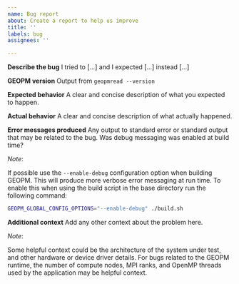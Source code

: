 ```yaml
---
name: Bug report
about: Create a report to help us improve
title: ''
labels: bug
assignees: ''

---
```

**Describe the bug**
I tried to [...] and I expected [...] instead [...]

**GEOPM version**
Output from `geopmread --version`

**Expected behavior**
A clear and concise description of what you expected to happen.

**Actual behavior**
A clear and concise description of what actually happened.

**Error messages produced**
Any output to standard error or standard output that may be related to
the bug.  Was debug messaging was enabled at build time?

_Note_:

If possible use the `--enable-debug` configuration option when
building GEOPM.  This will produce more verbose error messaging at run
time. To enable this when using the build script in the base directory
run the following command:

```bash
GEOPM_GLOBAL_CONFIG_OPTIONS="--enable-debug" ./build.sh
```

**Additional context**
Add any other context about the problem here.

_Note_:

Some helpful context could be the architecture of the system under
test, and other hardware or device driver details.  For bugs related
to the GEOPM runtime, the number of compute nodes, MPI ranks, and
OpenMP threads used by the application may be helpful context.
